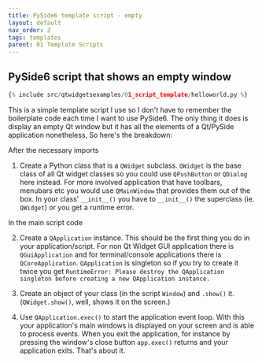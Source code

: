 ```yaml
---
title: PySide6 template script - empty
layout: default
nav_order: 2
tags: templates
parent: 01 Template Scripts
---
```


## PySide6 script that shows an empty window

```python
{% include src/qtwidgetsexamples/01_script_template/helloworld.py %}
```

This is a simple template script I use so I don't have to remember the boilerplate code each time I want to use PySide6. The only thing it does is display an empty Qt window but it has all the elements of a Qt/PySide application nonetheless, So here's the breakdown: 

After the necessary imports

1. Create a Python  class that is a `QWidget` subclass. `QWidget` is the base class of all Qt widget classes so you could use `QPushButton` or `QDialog` here instead. For more involved application that have toolbars, menubars etc you would use `QMainWindow` that provides them out of the box. In your class' `__init__()` you have to `__init__()` the superclass (ie. `QWidget`) or you get a runtime error.

In the main script code

2. Create a `QApplication` instance. This should be the first thing you do in your application/script. For non Qt Widget GUI application there is `QGuiApplication` and for terminal/console applications there is `QCoreApplication`. `QApplication` is singleton so if you try to create it twice you get `RuntimeError: Please destroy the QApplication singleton before creating a new QApplication instance.`

3. Create an object of your class (in the script `Window`) and `.show()` it. (`QWidget.show()`, well, shows it on the screen.)

4. Use `QApplication.exec()` to start the application event loop. With this your application's main windows is displayed on your screen and is able to process events. When you exit the application, for instance by pressing the window's close button `app.exec()` returns and your application exits. That's about it.